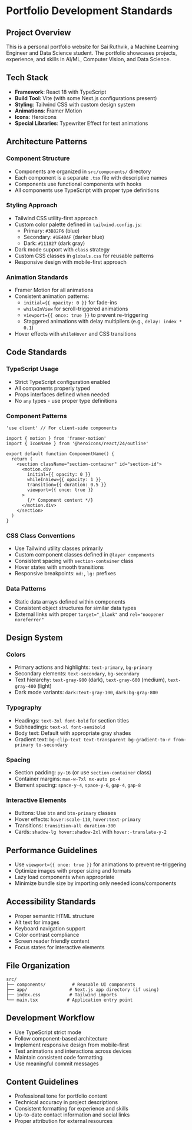 # Portfolio Development Standards

## Project Overview
This is a personal portfolio website for Sai Ruthvik, a Machine Learning Engineer and Data Science student. The portfolio showcases projects, experience, and skills in AI/ML, Computer Vision, and Data Science.

## Tech Stack
- **Framework**: React 18 with TypeScript
- **Build Tool**: Vite (with some Next.js configurations present)
- **Styling**: Tailwind CSS with custom design system
- **Animations**: Framer Motion
- **Icons**: Heroicons
- **Special Libraries**: Typewriter Effect for text animations

## Architecture Patterns

### Component Structure
- Components are organized in `src/components/` directory
- Each component is a separate `.tsx` file with descriptive names
- Components use functional components with hooks
- All components use TypeScript with proper type definitions

### Styling Approach
- Tailwind CSS utility-first approach
- Custom color palette defined in `tailwind.config.js`:
  - Primary: `#3B82F6` (blue)
  - Secondary: `#1E40AF` (darker blue)
  - Dark: `#111827` (dark gray)
- Dark mode support with `class` strategy
- Custom CSS classes in `globals.css` for reusable patterns
- Responsive design with mobile-first approach

### Animation Standards
- Framer Motion for all animations
- Consistent animation patterns:
  - `initial={{ opacity: 0 }}` for fade-ins
  - `whileInView` for scroll-triggered animations
  - `viewport={{ once: true }}` to prevent re-triggering
  - Staggered animations with delay multipliers (e.g., `delay: index * 0.1`)
- Hover effects with `whileHover` and CSS transitions

## Code Standards

### TypeScript Usage
- Strict TypeScript configuration enabled
- All components properly typed
- Props interfaces defined when needed
- No `any` types - use proper type definitions

### Component Patterns
```tsx
'use client' // For client-side components

import { motion } from 'framer-motion'
import { IconName } from '@heroicons/react/24/outline'

export default function ComponentName() {
  return (
    <section className="section-container" id="section-id">
      <motion.div
        initial={{ opacity: 0 }}
        whileInView={{ opacity: 1 }}
        transition={{ duration: 0.5 }}
        viewport={{ once: true }}
      >
        {/* Component content */}
      </motion.div>
    </section>
  )
}
```

### CSS Class Conventions
- Use Tailwind utility classes primarily
- Custom component classes defined in `@layer components`
- Consistent spacing with `section-container` class
- Hover states with smooth transitions
- Responsive breakpoints: `md:`, `lg:` prefixes

### Data Patterns
- Static data arrays defined within components
- Consistent object structures for similar data types
- External links with proper `target="_blank"` and `rel="noopener noreferrer"`

## Design System

### Colors
- Primary actions and highlights: `text-primary`, `bg-primary`
- Secondary elements: `text-secondary`, `bg-secondary`
- Text hierarchy: `text-gray-900` (dark), `text-gray-600` (medium), `text-gray-400` (light)
- Dark mode variants: `dark:text-gray-100`, `dark:bg-gray-800`

### Typography
- Headings: `text-3xl font-bold` for section titles
- Subheadings: `text-xl font-semibold`
- Body text: Default with appropriate gray shades
- Gradient text: `bg-clip-text text-transparent bg-gradient-to-r from-primary to-secondary`

### Spacing
- Section padding: `py-16` (or use `section-container` class)
- Container margins: `max-w-7xl mx-auto px-4`
- Element spacing: `space-y-4`, `space-y-6`, `gap-4`, `gap-8`

### Interactive Elements
- Buttons: Use `btn` and `btn-primary` classes
- Hover effects: `hover:scale-110`, `hover:text-primary`
- Transitions: `transition-all duration-300`
- Cards: `shadow-lg hover:shadow-2xl` with `hover:-translate-y-2`

## Performance Guidelines
- Use `viewport={{ once: true }}` for animations to prevent re-triggering
- Optimize images with proper sizing and formats
- Lazy load components when appropriate
- Minimize bundle size by importing only needed icons/components

## Accessibility Standards
- Proper semantic HTML structure
- Alt text for images
- Keyboard navigation support
- Color contrast compliance
- Screen reader friendly content
- Focus states for interactive elements

## File Organization
```
src/
├── components/          # Reusable UI components
├── app/                # Next.js app directory (if using)
├── index.css           # Tailwind imports
└── main.tsx           # Application entry point
```

## Development Workflow
- Use TypeScript strict mode
- Follow component-based architecture
- Implement responsive design from mobile-first
- Test animations and interactions across devices
- Maintain consistent code formatting
- Use meaningful commit messages

## Content Guidelines
- Professional tone for portfolio content
- Technical accuracy in project descriptions
- Consistent formatting for experience and skills
- Up-to-date contact information and social links
- Proper attribution for external resources